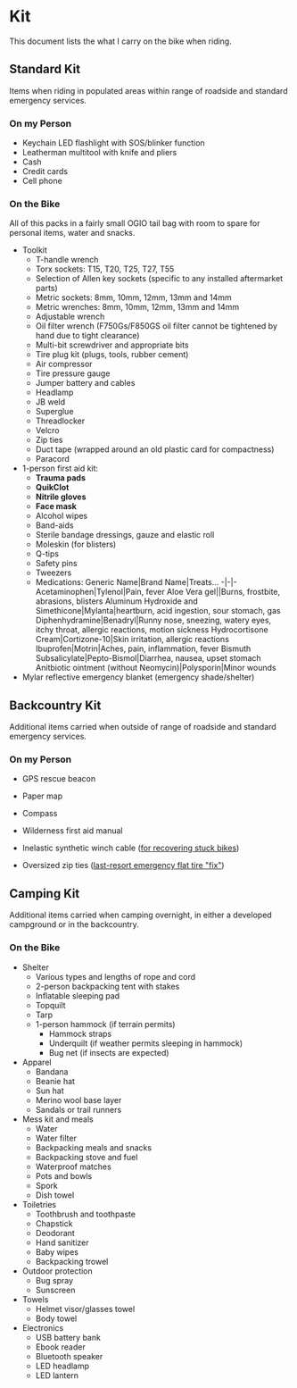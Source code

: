 # Kit

This document lists the what I carry on the bike when riding.

## Standard Kit

Items when riding in populated areas within range of roadside and standard
emergency services.

### On my Person

- Keychain LED flashlight with SOS/blinker function
- Leatherman multitool with knife and pliers
- Cash
- Credit cards
- Cell phone

### On the Bike

All of this packs in a fairly small OGIO tail bag with room to spare for
personal items, water and snacks.

- Toolkit
  - T-handle wrench
  - Torx sockets: T15, T20, T25, T27, T55
  - Selection of Allen key sockets (specific to any installed aftermarket parts)
  - Metric sockets: 8mm, 10mm, 12mm, 13mm and 14mm
  - Metric wrenches: 8mm, 10mm, 12mm, 13mm and 14mm
  - Adjustable wrench
  - Oil filter wrench (F750Gs/F850GS oil filter cannot be tightened by hand due
    to tight clearance)
  - Multi-bit screwdriver and appropriate bits
  - Tire plug kit (plugs, tools, rubber cement)
  - Air compressor
  - Tire pressure gauge
  - Jumper battery and cables
  - Headlamp
  - JB weld
  - Superglue
  - Threadlocker
  - Velcro
  - Zip ties
  - Duct tape (wrapped around an old plastic card for compactness)
  - Paracord
- 1-person first aid kit:
  - **Trauma pads**
  - **QuikClot**
  - **Nitrile gloves**
  - **Face mask**
  - Alcohol wipes
  - Band-aids
  - Sterile bandage dressings, gauze and elastic roll
  - Moleskin (for blisters)
  - Q-tips
  - Safety pins
  - Tweezers
  - Medications:
    Generic Name|Brand Name|Treats...
    -|-|-
    Acetaminophen|Tylenol|Pain, fever
    Aloe Vera gel||Burns, frostbite, abrasions, blisters
    Aluminum Hydroxide and Simethicone|Mylanta|heartburn, acid ingestion, sour stomach, gas
    Diphenhydramine|Benadryl|Runny nose, sneezing, watery eyes, itchy throat, allergic reactions, motion sickness
    Hydrocortisone Cream|Cortizone-10|Skin irritation, allergic reactions
    Ibuprofen|Motrin|Aches, pain, inflammation, fever
    Bismuth Subsalicylate|Pepto-Bismol|Diarrhea, nausea, upset stomach
    Anitbiotic ointment (without Neomycin)|Polysporin|Minor wounds
- Mylar reflective emergency blanket (emergency shade/shelter)

## Backcountry Kit

Additional items carried when outside of range of roadside and standard
emergency services.

### On my Person

- GPS rescue beacon

- Paper map
- Compass
- Wilderness first aid manual
- Inelastic synthetic winch cable ([for recovering stuck
  bikes](https://youtu.be/kYf2iUY4jZ8))
- Oversized zip ties ([last-resort emergency flat tire
  "fix"](https://youtu.be/bhZLkQ_9PdQ?t=58))

## Camping Kit

Additional items carried when camping overnight, in either a developed
campground or in the backcountry.

### On the Bike

- Shelter
  - Various types and lengths of rope and cord
  - 2-person backpacking tent with stakes
  - Inflatable sleeping pad
  - Topquilt
  - Tarp
  - 1-person hammock (if terrain permits)
    - Hammock straps
    - Underquilt (if weather permits sleeping in hammock)
    - Bug net (if insects are expected)
- Apparel
  - Bandana
  - Beanie hat
  - Sun hat
  - Merino wool base layer
  - Sandals or trail runners
- Mess kit and meals
  - Water
  - Water filter
  - Backpacking meals and snacks
  - Backpacking stove and fuel
  - Waterproof matches
  - Pots and bowls
  - Spork
  - Dish towel
- Toiletries
  - Toothbrush and toothpaste
  - Chapstick
  - Deodorant
  - Hand sanitizer
  - Baby wipes
  - Backpacking trowel
- Outdoor protection
  - Bug spray
  - Sunscreen
- Towels
  - Helmet visor/glasses towel
  - Body towel
- Electronics
  - USB battery bank
  - Ebook reader
  - Bluetooth speaker
  - LED headlamp
  - LED lantern
